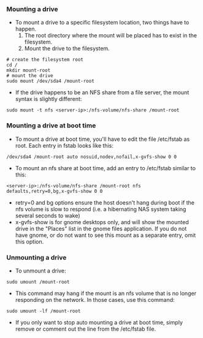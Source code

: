 ### Mounting a drive
- To mount a drive to a specific filesystem location, two things have to happen. 
	1. The root directory where the mount will be placed has to exist in the filesystem.
	2. Mount the drive to the filesystem.
```shell
# create the filesystem root
cd /
mkdir mount-root
# mount the drive
sudo mount /dev/sda4 /mount-root
```
- If the drive happens to be an NFS share from a file server, the mount syntax is slightly different:
```shell
sudo mount -t nfs <server-ip>:/nfs-volume/nfs-share /mount-root
```

### Mounting a drive at boot time
- To mount a drive at boot time, you'll have to edit the file /etc/fstab as root. Each entry in fstab looks like this:
```shell
/dev/sda4 /mount-root auto nosuid,nodev,nofail,x-gvfs-show 0 0
```
- To mount an nfs share at boot time, add an entry to /etc/fstab similar to this:
```shell
<server-ip>:/nfs-volume/nfs-share /mount-root nfs defaults,retry=0,bg,x-gvfs-show 0 0
```
- retry=0 and bg options ensure the host doesn't hang during boot if the nfs volume is slow to respond (i.e. a hibernating NAS system taking several seconds to wake)
- x-gvfs-show is for gnome desktops only, and will show the mounted drive in the "Places" list in the gnome files application. If you do not have gnome, or do not want to see this mount as a separate entry, omit this option.

### Unmounting a drive
- To unmount a drive:
```shell
sudo umount /mount-root
```
- This command may hang if the mount is an nfs volume that is no longer responding on the network. In those cases, use this command:
```shell
sudo umount -lf /mount-root
```
- If you only want to stop auto mounting a drive at boot time, simply remove or comment out the line from the /etc/fstab file.
